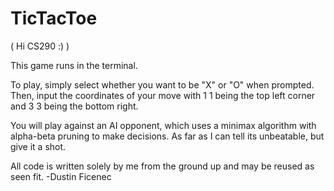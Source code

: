 # TicTacToe
( Hi CS290 :) )

This game runs in the terminal.

To play, simply select whether you want to be "X" or "O" when prompted. 
Then, input the coordinates of your move with 1 1 being the top left corner and 3 3 being the bottom right.

You will play against an AI opponent, which uses a minimax algorithm with alpha-beta pruning to make decisions.
As far as I can tell its unbeatable, but give it a shot.

All code is written solely by me from the ground up and may be reused as seen fit.
-Dustin Ficenec
